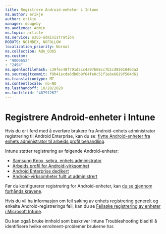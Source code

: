 ```yaml
---
title: Registrere Android-enheter i Intune
ms.author: erikje
author: erikje
manager: dougeby
ms.audience: Admin
ms.topic: article
ms.service: o365-administration
ROBOTS: NOINDEX, NOFOLLOW
localization_priority: Normal
ms.collection: Adm_O365
ms.custom:
- "9000652"
- "2494"
ms.openlocfilehash: c39fec48f791d5cc4a97688cc7b5cd93010403a2
ms.sourcegitcommit: f8b41ecda6db0b8f64fe0c51f1e8e6619f504d61
ms.translationtype: MT
ms.contentlocale: nb-NO
ms.lasthandoff: 10/28/2020
ms.locfileid: "48791267"
---
```

# <a name="enrolling-android-devices-into-intune"></a>Registrere Android-enheter i Intune

Hvis du er i ferd med å overføre brukere fra Android-enhets administrator registrering til Android Enterprise, kan du se: [flytte Android-enheter fra enhets administrator til arbeids profil behandling](https://docs.microsoft.com/mem/intune/enrollment/android-move-device-admin-work-profile).

Intune støtter registrering av følgende Android-enheter:  

- [Samsung Knox, sebra, enhets administrator](https://docs.microsoft.com/mem/intune/enrollment/android-enroll-device-administrator)
- [Arbeids profil for Android-virksomhet](https://docs.microsoft.com/mem/intune/enrollment/android-enterprise-overview)
- [Android Enterprise dedikert](https://docs.microsoft.com/mem/intune/enrollment/android-dedicated-devices-fully-managed-enroll)
- [Android-virksomheter fullt ut administrert](https://docs.microsoft.com/mem/intune/enrollment/android-fully-managed-enroll)

Før du konfigurerer registrering for Android-enheter, kan [du se gjennom forhånds kravene](https://docs.microsoft.com/intune/enrollment/android-enroll).  

Hvis du vil ha informasjon om feil søking av enhets registrering generelt og enkelte Android-registrerings feil, kan du se [Feilsøke registrering av enheter i Microsoft Intune](https://docs.microsoft.com/mem/intune/enrollment/troubleshoot-android-enrollment).

Du kan også bruke innhold som beskriver Intune Troubleshooting blad til å identifisere hvilke enrolment-problemer brukerne har.
